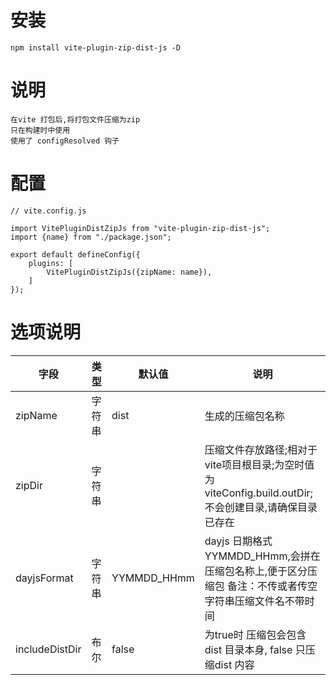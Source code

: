 <!--
 * @Author: LYM
 * @Date: 2022-06-22 16:59:10
 * @LastEditors: LYM
 * @LastEditTime: 2022-06-23 10:26:45
 * @Description: readme
-->

# 安装

```text
npm install vite-plugin-zip-dist-js -D

```

# 说明

```text
在vite 打包后,将打包文件压缩为zip
只在构建时中使用
使用了 configResolved 钩子
```

# 配置

```jsScript
// vite.config.js

import VitePluginDistZipJs from "vite-plugin-zip-dist-js";
import {name} from "./package.json";

export default defineConfig({
    plugins: [
        VitePluginDistZipJs({zipName: name}),
    ]
});
```

# 选项说明

|  字段 | 类型  | 默认值  |       说明     |
|  ----| ---- | ---- | ----                             |
| zipName | 字符串 | dist  | 生成的压缩包名称 |
| zipDir | 字符串 |   | 压缩文件存放路径;相对于vite项目根目录;为空时值为 viteConfig.build.outDir;不会创建目录,请确保目录已存在 |
| dayjsFormat | 字符串 | YYMMDD_HHmm  |  dayjs 日期格式 YYMMDD_HHmm,会拼在压缩包名称上,便于区分压缩包 备注：不传或者传空字符串压缩文件名不带时间 |
| includeDistDir | 布尔 | false  |  为true时  压缩包会包含dist 目录本身,  false 只压缩dist 内容 |
